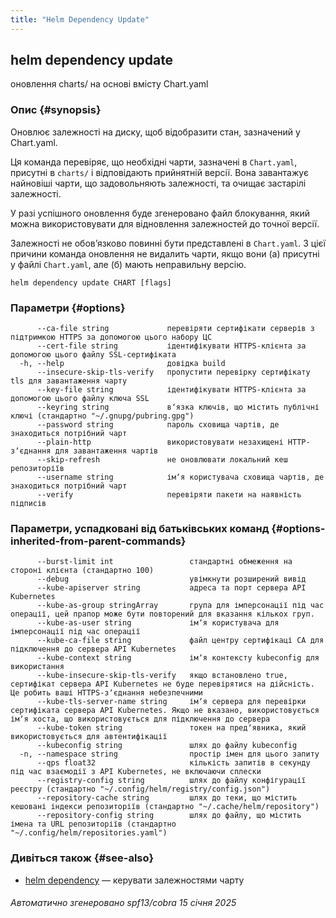 ```yaml
---
title: "Helm Dependency Update"
---
```


## helm dependency update

оновлення charts/ на основі вмісту Chart.yaml

### Опис {#synopsis}

Оновлює залежності на диску, щоб відобразити стан, зазначений у Chart.yaml.

Ця команда перевіряє, що необхідні чарти, зазначені в `Chart.yaml`, присутні в `charts/` і відповідають прийнятній версії. Вона завантажує найновіші чарти, що задовольняють залежності, та очищає застарілі залежності.

У разі успішного оновлення буде згенеровано файл блокування, який можна використовувати для відновлення залежностей до точної версії.

Залежності не обовʼязково повинні бути представлені в `Chart.yaml`. З цієї причини команда оновлення не видалить чарти, якщо вони (а) присутні у файлі `Chart.yaml`, але (б) мають неправильну версію.

```none
helm dependency update CHART [flags]
```

### Параметри {#options}

```none
      --ca-file string             перевіряти сертифікати серверів з підтримкою HTTPS за допомогою цього набору ЦС
      --cert-file string           ідентифікувати HTTPS-клієнта за допомогою цього файлу SSL-сертифіката
  -h, --help                       довідка build
      --insecure-skip-tls-verify   пропустити перевірку сертифікату tls для завантаження чарту
      --key-file string            ідентифікувати HTTPS-клієнта за допомогою цього файлу ключа SSL
      --keyring string             вʼязка ключів, що містить публічні ключі (стандартно "~/.gnupg/pubring.gpg")
      --password string            пароль сховища чартів, де знаходиться потрібний чарт
      --plain-http                 використовувати незахищені HTTP-зʼєднання для завантаження чартів
      --skip-refresh               не оновлювати локальний кеш репозиторіїв
      --username string            імʼя користувача сховища чартів, де знаходиться потрібний чарт
      --verify                     перевіряти пакети на наявність підписів
```

### Параметри, успадковані від батьківських команд {#options-inherited-from-parent-commands}

```none
      --burst-limit int                 стандартні обмеження на стороні клієнта (стандартно 100)
      --debug                           увімкнути розширений вивід
      --kube-apiserver string           адреса та порт сервера API Kubernetes
      --kube-as-group stringArray       група для імперсонації під час операції, цей прапор може бути повторений для вказання кількох груп.
      --kube-as-user string             імʼя користувача для імперсонації під час операції
      --kube-ca-file string             файл центру сертифікаці СА для підключення до сервера API Kubernetes
      --kube-context string             імʼя контексту kubeconfig для використання
      --kube-insecure-skip-tls-verify   якщо встановлено true, сертифікат сервера API Kubernetes не буде перевірятися на дійсність. Це робить ваші HTTPS-зʼєднання небезпечними
      --kube-tls-server-name string     імʼя сервера для перевірки сертифіката сервера API Kubernetes. Якщо не вказано, використовується імʼя хоста, що використовується для підключення до сервера
      --kube-token string               токен на предʼявника, який використовується для автентифікації
      --kubeconfig string               шлях до файлу kubeconfig
  -n, --namespace string                простір імен для цього запиту
      --qps float32                     кількість запитів в секунду під час взаємодії з API Kubernetes, не включаючи сплески
      --registry-config string          шлях до файлу конфігурації реєстру (стандартно "~/.config/helm/registry/config.json")
      --repository-cache string         шлях до теки, що містить кешовані індекси репозиторіїв (стандартно "~/.cache/helm/repository")
      --repository-config string        шлях до файлу, що містить імена та URL репозиторіїв (стандартно "~/.config/helm/repositories.yaml")
```

### Дивіться також {#see-also}

* [helm dependency](helm_dependency.md) — керувати залежностями чарту

###### Автоматично згенеровано spf13/cobra 15 січня 2025

